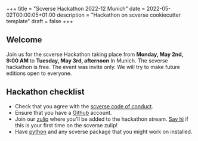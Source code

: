 +++
title = "Scverse Hackathon 2022-12 Munich"
date = 2022-05-02T00:00:05+01:00
description = "Hackathon on scverse cookiecutter template"
draft = false
+++

## Welcome

Join us for the scverse Hackathon taking place from **Monday, May 2nd, 9:00 AM** to **Tuesday, May 3rd, afternoon** In Munich.
The scverse hackathon is free. The event was invite only. We will try to make future editions open to everyone.

## Hackathon checklist

- Check that you agree with the [scverse code of conduct](https://scverse.org/about/code_of_conduct/).
- Ensure that you have a [Github](https://github.com/) account.
- Join our [zulip](https://scverse.zulipchat.com/) where you'll be added to the hackathon stream. [Say hi](https://scverse.zulipchat.com/#narrow/stream/319076-introductions) if this is your first time on the scverse zulip!
- Have [python](https://www.python.org/) and any scverse package that you might work on installed.
